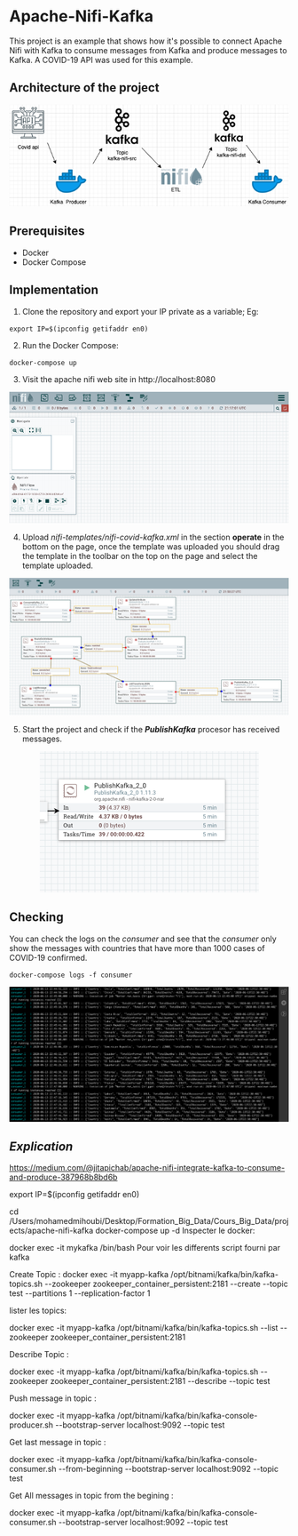 # **Apache-Nifi-Kafka**

This project is an example that shows how it's possible to connect Apache Nifi with Kafka to consume messages from Kafka and produce messages to Kafka. A COVID-19 API was used for this example. 

## **Architecture of the project**


![Architecture Image](media/apache-nifi-kafka.png)

## **Prerequisites**

* Docker
* Docker Compose

## **Implementation**

1. Clone the repository and export your IP private as a variable; Eg:

```
export IP=$(ipconfig getifaddr en0)
```

2. Run the Docker Compose:
```
docker-compose up
```

3. Visit the apache nifi web site in http://localhost:8080

![Nifi website Image](media/apache-nifi-website.png)

4. Upload *nifi-templates/nifi-covid-kafka.xml*  in the section **operate**  in the bottom on the page, once the template was uploaded you should  drag the template in the toolbar on the top on the page and select the template uploaded.

![Nifi Template Image](media/nifi-template-uploaded.png)

5. Start the project and check if the  __*PublishKafka*__ procesor has received messages.

<p align="center">
<img width="395" height="254" src="media/publishkafka_processor.png">
</p>

## **Checking**

You can check the logs on the *consumer*  and see that the *consumer* only show the messages with countries that have more than 1000 cases of COVID-19 confirmed.

```
docker-compose logs -f consumer
```

![Consumer Logs](media/logs-by-consumer.png)

## *Explication*

https://medium.com/@jitapichab/apache-nifi-integrate-kafka-to-consume-and-produce-387968b8bd6b 


export IP=$(ipconfig getifaddr en0)

cd /Users/mohamedmihoubi/Desktop/Formation_Big_Data/Cours_Big_Data/projects/apache-nifi-kafka
docker-compose up -d
Inspecter le docker:

docker exec -it mykafka /bin/bash
Pour voir les differents script fourni par kafka

Create Topic :
docker exec -it myapp-kafka  /opt/bitnami/kafka/bin/kafka-topics.sh --zookeeper zookeeper_container_persistent:2181 --create --topic test --partitions 1 --replication-factor 1


lister les topics:

  docker exec -it myapp-kafka /opt/bitnami/kafka/bin/kafka-topics.sh --list --zookeeper zookeeper_container_persistent:2181


Describe Topic :

  docker exec -it myapp-kafka /opt/bitnami/kafka/bin/kafka-topics.sh --zookeeper zookeeper_container_persistent:2181 --describe --topic test
  

Push message in topic :


  docker exec -it myapp-kafka /opt/bitnami/kafka/bin/kafka-console-producer.sh  --bootstrap-server localhost:9092 --topic test

Get last message in topic :

  docker exec -it myapp-kafka /opt/bitnami/kafka/bin/kafka-console-consumer.sh  --from-beginning --bootstrap-server localhost:9092 --topic test
  
Get All messages in topic from the begining :
  
  docker exec -it myapp-kafka /opt/bitnami/kafka/bin/kafka-console-consumer.sh  --bootstrap-server localhost:9092 --topic test
